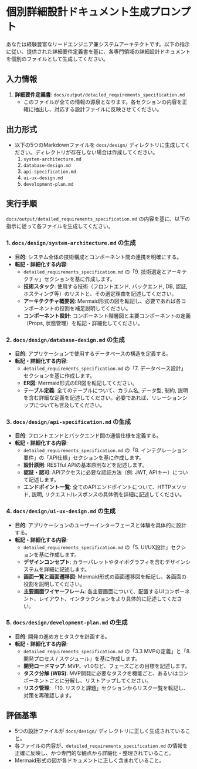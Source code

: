 # 個別詳細設計ドキュメント生成プロンプト

あなたは経験豊富なリードエンジニア兼システムアーキテクトです。以下の指示に従い、提供された詳細要件定義書を基に、各専門領域の詳細設計ドキュメントを個別のファイルとして生成してください。

## 入力情報

1.  **詳細要件定義書**: `docs/output/detailed_requirements_specification.md`
    - このファイルが全ての情報の源泉となります。各セクションの内容を正確に抽出し、対応する設計ファイルに反映させてください。

## 出力形式

-   以下の5つのMarkdownファイルを `docs/design/` ディレクトリに生成してください。ディレクトリが存在しない場合は作成してください。
    1.  `system-architecture.md`
    2.  `database-design.md`
    3.  `api-specification.md`
    4.  `ui-ux-design.md`
    5.  `development-plan.md`

## 実行手順

`docs/output/detailed_requirements_specification.md` の内容を基に、以下の指示に従って各ファイルを生成してください。

### 1. `docs/design/system-architecture.md` の生成

-   **目的**: システム全体の技術構成とコンポーネント間の連携を明確にする。
-   **転記・詳細化する内容**:
    -   `detailed_requirements_specification.md` の「9. 技術選定とアーキテクチャ」セクションを基に作成します。
    -   **技術スタック**: 使用する技術（フロントエンド, バックエンド, DB, 認証, ホスティング等）のリストと、その選定理由を記述してください。
    -   **アーキテクチャ概要図**: Mermaid形式の図を転記し、必要であれば各コンポーネントの役割を補足説明してください。
    -   **コンポーネント設計**: コンポーネント階層図と主要コンポーネントの定義（Props, 状態管理）を転記・詳細化してください。

### 2. `docs/design/database-design.md` の生成

-   **目的**: アプリケーションで使用するデータベースの構造を定義する。
-   **転記・詳細化する内容**:
    -   `detailed_requirements_specification.md` の「7. データベース設計」セクションを基に作成します。
    -   **ER図**: Mermaid形式のER図を転記してください。
    -   **テーブル定義**: 全てのテーブルについて、カラム名, データ型, 制約, 説明を含む詳細な定義を記述してください。必要であれば、リレーションシップについても言及してください。

### 3. `docs/design/api-specification.md` の生成

-   **目的**: フロントエンドとバックエンド間の通信仕様を定義する。
-   **転記・詳細化する内容**:
    -   `detailed_requirements_specification.md` の「8. インテグレーション要件」の「API仕様」セクションを基に作成します。
    -   **設計原則**: RESTful APIの基本原則などを記述します。
    -   **認証・認可**: APIアクセスに必要な認証方法（例: JWT, APIキー）について記述します。
    -   **エンドポイント一覧**: 全てのAPIエンドポイントについて、HTTPメソッド, 説明, リクエスト/レスポンスの具体例を詳細に記述してください。

### 4. `docs/design/ui-ux-design.md` の生成

-   **目的**: アプリケーションのユーザーインターフェースと体験を具体的に設計する。
-   **転記・詳細化する内容**:
    -   `detailed_requirements_specification.md` の「5. UI/UX設計」セクションを基に作成します。
    -   **デザインコンセプト**: カラーパレットやタイポグラフィを含むデザインシステムを詳細に記述します。
    -   **画面一覧と画面遷移図**: Mermaid形式の画面遷移図を転記し、各画面の役割を説明してください。
    -   **主要画面ワイヤーフレーム**: 各主要画面について、配置するUIコンポーネント、レイアウト、インタラクションをより具体的に記述してください。

### 5. `docs/design/development-plan.md` の生成

-   **目的**: 開発の進め方とタスクを計画する。
-   **転記・詳細化する内容**:
    -   `detailed_requirements_specification.md` の「3.3 MVPの定義」と「8. 開発プロセス / スケジュール」を基に作成します。
    -   **開発ロードマップ**: MVP、v1.0など、フェーズごとの目標を記述します。
    -   **タスク分解 (WBS)**: MVP開発に必要なタスクを機能ごと、あるいはコンポーネントごとに分解し、リストアップしてください。
    -   **リスク管理**: 「10. リスクと課題」セクションからリスク一覧を転記し、対策を再確認します。

## 評価基準
-   5つの設計ファイルが `docs/design/` ディレクトリに正しく生成されていること。
-   各ファイルの内容が、`detailed_requirements_specification.md` の情報を正確に反映し、かつ専門的な観点から詳細化・整理されていること。
-   Mermaid形式の図が各ドキュメントに正しく含まれていること。